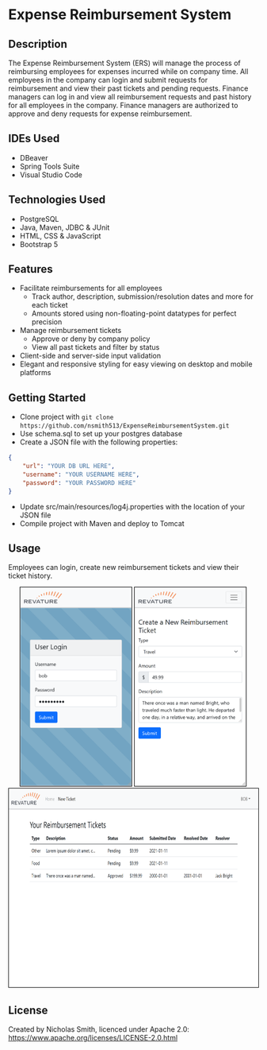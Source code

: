 # Expense Reimbursement System

## Description

The Expense Reimbursement System (ERS) will manage the process of reimbursing employees for expenses incurred while on company time. All employees in the company can login and submit requests for reimbursement and view their past tickets and pending requests. Finance managers can log in and view all reimbursement requests and past history for all employees in the company. Finance managers are authorized to approve and deny requests for expense reimbursement.

## IDEs Used

* DBeaver
* Spring Tools Suite
* Visual Studio Code

## Technologies Used

* PostgreSQL
* Java, Maven, JDBC & JUnit
* HTML, CSS & JavaScript
* Bootstrap 5

## Features

* Facilitate reimbursements for all employees
    * Track author, description, submission/resolution dates and more for each ticket
    * Amounts stored using non-floating-point datatypes for perfect precision
* Manage reimbursement tickets
    * Approve or deny by company policy
    * View all past tickets and filter by status
* Client-side and server-side input validation
* Elegant and responsive styling for easy viewing on desktop and mobile platforms

## Getting Started

* Clone project with `git clone https://github.com/nsmith513/ExpenseReimbursementSystem.git`
* Use schema.sql to set up your postgres database
* Create a JSON file with the following properties:
```json
{
    "url": "YOUR DB URL HERE",
    "username": "YOUR USERNAME HERE",
    "password": "YOUR PASSWORD HERE"
}
```
* Update src/main/resources/log4j.properties with the location of your JSON file
* Compile project with Maven and deploy to Tomcat

## Usage

Employees can login, create new reimbursement tickets and view their ticket history.

<p align="center">
   <img src="screenshots/login.png" height="400" style="border: 1px solid black;">
   <img src="screenshots/create-ticket.png" height="400" style="border: 1px solid black;">
   <br/>
   <img src="screenshots/user-history.png" height="400" style="border: 1px solid black;">
</p>

## License

Created by Nicholas Smith, licenced under Apache 2.0: https://www.apache.org/licenses/LICENSE-2.0.html
